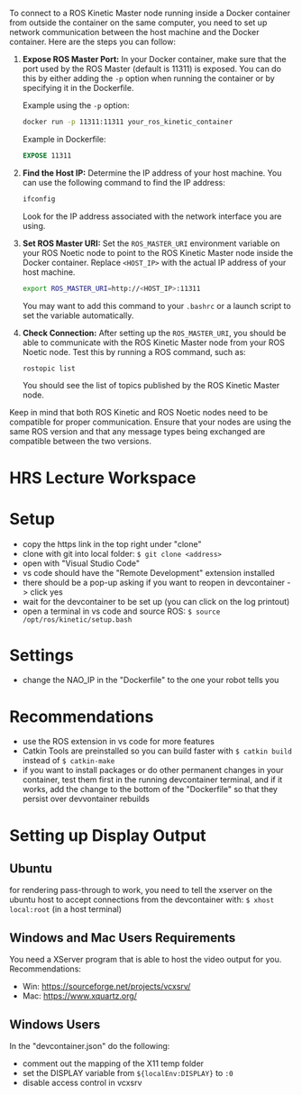 To connect to a ROS Kinetic Master node running inside a Docker container from outside the container on the same computer, you need to set up network communication between the host machine and the Docker container. Here are the steps you can follow:

1. **Expose ROS Master Port:**
   In your Docker container, make sure that the port used by the ROS Master (default is 11311) is exposed. You can do this by either adding the `-p` option when running the container or by specifying it in the Dockerfile.

   Example using the `-p` option:
   ```bash
   docker run -p 11311:11311 your_ros_kinetic_container
   ```

   Example in Dockerfile:
   ```dockerfile
   EXPOSE 11311
   ```

2. **Find the Host IP:**
   Determine the IP address of your host machine. You can use the following command to find the IP address:

   ```bash
   ifconfig
   ```

   Look for the IP address associated with the network interface you are using.

3. **Set ROS Master URI:**
   Set the `ROS_MASTER_URI` environment variable on your ROS Noetic node to point to the ROS Kinetic Master node inside the Docker container. Replace `<HOST_IP>` with the actual IP address of your host machine.

   ```bash
   export ROS_MASTER_URI=http://<HOST_IP>:11311
   ```

   You may want to add this command to your `.bashrc` or a launch script to set the variable automatically.

4. **Check Connection:**
   After setting up the `ROS_MASTER_URI`, you should be able to communicate with the ROS Kinetic Master node from your ROS Noetic node. Test this by running a ROS command, such as:

   ```bash
   rostopic list
   ```

   You should see the list of topics published by the ROS Kinetic Master node.

Keep in mind that both ROS Kinetic and ROS Noetic nodes need to be compatible for proper communication. Ensure that your nodes are using the same ROS version and that any message types being exchanged are compatible between the two versions.

# HRS Lecture Workspace

# Setup
- copy the https link in the top right under "clone"
- clone with git into local folder: ```$ git clone <address>```
- open with "Visual Studio Code"
- vs code should have the "Remote Development" extension installed
- there should be a pop-up asking if you want to reopen in devcontainer -> click yes
- wait for the devcontainer to be set up (you can click on the log printout)
- open a terminal in vs code and source ROS: ```$ source /opt/ros/kinetic/setup.bash```

# Settings
- change the NAO_IP in the "Dockerfile" to the one your robot tells you 

# Recommendations
- use the ROS extension in vs code for more features
- Catkin Tools are preinstalled so you can build faster with ```$ catkin build``` instead of ```$ catkin-make```
- if you want to install packages or do other permanent changes in your container, test them first in the running devcontainer terminal, and if it works, add the change to the bottom of the "Dockerfile" so that they persist over devvontainer rebuilds

# Setting up Display Output

## Ubuntu
for rendering pass-through to work, you need to tell the xserver on the ubuntu host to accept connections from the devcontainer with: ```$ xhost local:root``` (in a host terminal)

## Windows and Mac Users Requirements
You need a XServer program that is able to host the video output for you. Recommendations:
- Win: https://sourceforge.net/projects/vcxsrv/ 
- Mac: https://www.xquartz.org/ 

## Windows Users
In the "devcontainer.json" do the following:
- comment out the mapping of the X11 temp folder
- set the DISPLAY variable from ```${localEnv:DISPLAY}``` to ```:0```
- disable access control in vcxsrv
